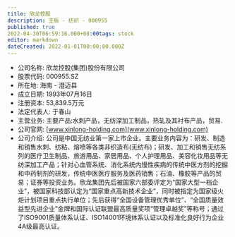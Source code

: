 ```yaml
---
title: 欣龙控股
description: 主板 - 纺织 - 000955
published: true
2022-04-30T06:59:16.000+08:00tags: stock
editor: markdown
dateCreated: 2022-01-01T00:00:00.000Z
---
```


- 公司名称: 欣龙控股(集团)股份有限公司
- 股票代码: 000955.SZ
- 所在地: 海南 - 澄迈县
- 成立日期: 1993年07月16日
- 注册资本: 53,839.5万元
- 法定代表人: 于春山
- 主营业务: 主要产品:水刺产品，无纺深加工制品，热轧及其衬布产品，贸易.
- 公司官网: [www.xinlong-holding.com](www.xinlong-holding.com)
- 公司介绍: 公司是中国无纺业第一家上市企业。主要业务内容为：研发、制造和销售水刺、纺粘、熔喷等各类非织造布(无纺布)；研发、加工和销售无纺系列的医疗卫生制品、旅游用品、家居用品、个人护理用品、美容化妆用品等无纺深加工产品；针对心血管系统、消化系统内慢性疾病的传统中医方剂的挖掘和中药制剂的研发，传统中医医疗服务及医药销售；石油、橡胶等产品的贸易；证券等投资业务。欣龙集团先后被国家六部委评定为“国家大型一档企业”，被国家科技部认定为“国家重点高新技术企业”，同时被指定为国家级火炬计划项目重点执行单位；先后获得“全国设备管理优秀单位”、“全国质量效益型先进企业”金牌和国际认证联盟最高质量奖项“管理卓越奖”等称号；通过了ISO9001质量体系认证、ISO14001环境体系认证以及标准化良好行为企业4A级最高认证。


